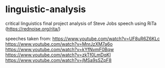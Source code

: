 # linguistic-analysis
critical linguistics final project
analysis of Steve Jobs speech using RiTa (https://rednoise.org/rita/)



speeches taken from: 
https://www.youtube.com/watch?v=UF8uR6Z6KLc
https://www.youtube.com/watch?v=MnrJzXM7a6o
https://www.youtube.com/watch?v=kYfNvmF0Bqw
https://www.youtube.com/watch?v=zkTf0LmDqKI
https://www.youtube.com/watch?v=jMSa9sSZpF8
